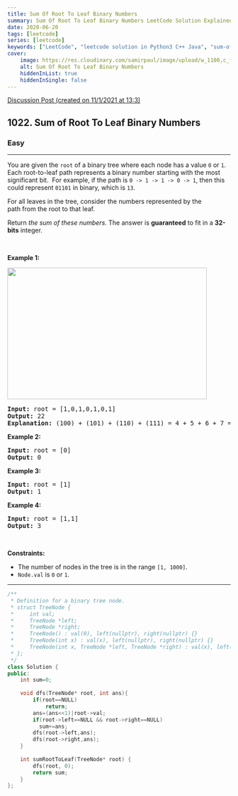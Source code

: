 ```yaml
---
title: Sum Of Root To Leaf Binary Numbers
summary: Sum Of Root To Leaf Binary Numbers LeetCode Solution Explained
date: 2020-06-20
tags: [leetcode]
series: [leetcode]
keywords: ["LeetCode", "leetcode solution in Python3 C++ Java", "sum-of-root-to-leaf-binary-numbers LeetCode Solution Explained"]
cover:
    image: https://res.cloudinary.com/samirpaul/image/upload/w_1100,c_fit,co_rgb:FFFFFF,l_text:Arial_75_bold:Sum Of Root To Leaf Binary Numbers - Solution Explained/problem-solving.webp
    alt: Sum Of Root To Leaf Binary Numbers
    hiddenInList: true
    hiddenInSingle: false
---
```



[Discussion Post (created on 11/1/2021 at 13:3)](https://leetcode.com/problems/sum-of-root-to-leaf-binary-numbers/discuss/1060412/Recursive-or-C%2B%2B)  
<h2>1022. Sum of Root To Leaf Binary Numbers</h2><h3>Easy</h3><hr><div><p>You are given the <code>root</code> of a binary tree where each node has a value <code>0</code>&nbsp;or <code>1</code>.&nbsp; Each root-to-leaf path represents a binary number starting with the most significant bit.&nbsp; For example, if the path is <code>0 -&gt; 1 -&gt; 1 -&gt; 0 -&gt; 1</code>, then this could represent <code>01101</code> in binary, which is <code>13</code>.</p>

<p>For all leaves in the tree, consider the numbers represented by the path&nbsp;from the root to that leaf.</p>

<p>Return <em>the sum of these numbers</em>. The answer is <strong>guaranteed</strong> to fit in a <strong>32-bits</strong> integer.</p>

<p>&nbsp;</p>
<p><strong>Example 1:</strong></p>
<img alt="" src="https://assets.leetcode.com/uploads/2019/04/04/sum-of-root-to-leaf-binary-numbers.png" style="width: 450px; height: 296px;">
<pre><strong>Input:</strong> root = [1,0,1,0,1,0,1]
<strong>Output:</strong> 22
<strong>Explanation: </strong>(100) + (101) + (110) + (111) = 4 + 5 + 6 + 7 = 22
</pre>

<p><strong>Example 2:</strong></p>

<pre><strong>Input:</strong> root = [0]
<strong>Output:</strong> 0
</pre>

<p><strong>Example 3:</strong></p>

<pre><strong>Input:</strong> root = [1]
<strong>Output:</strong> 1
</pre>

<p><strong>Example 4:</strong></p>

<pre><strong>Input:</strong> root = [1,1]
<strong>Output:</strong> 3
</pre>

<p>&nbsp;</p>
<p><strong>Constraints:</strong></p>

<ul>
	<li>The number of nodes in the tree is in the range <code>[1, 1000]</code>.</li>
	<li><code>Node.val</code> is <code>0</code> or <code>1</code>.</li>
</ul>
</div>

---




```cpp
/**
 * Definition for a binary tree node.
 * struct TreeNode {
 *     int val;
 *     TreeNode *left;
 *     TreeNode *right;
 *     TreeNode() : val(0), left(nullptr), right(nullptr) {}
 *     TreeNode(int x) : val(x), left(nullptr), right(nullptr) {}
 *     TreeNode(int x, TreeNode *left, TreeNode *right) : val(x), left(left), right(right) {}
 * };
 */
class Solution {
public:
    int sum=0;
    
    void dfs(TreeNode* root, int ans){
        if(root==NULL)
            return;
        ans=(ans<<1)|root->val;
        if(root->left==NULL && root->right==NULL)
          sum+=ans;
        dfs(root->left,ans);
        dfs(root->right,ans);
    }
    
    int sumRootToLeaf(TreeNode* root) {
        dfs(root, 0);
        return sum;
    }
};
```
